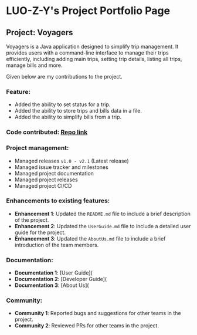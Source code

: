 # LUO-Z-Y's Project Portfolio Page

## Project: Voyagers
Voyagers is a Java application designed to simplify trip management. It provides users with a command-line interface to
manage their trips efficiently, including adding main trips, setting trip details, listing all trips, manage bills and 
more.

Given below are my contributions to the project.

### Feature: 
- Added the ability to set status for a trip.
- Added the ability to store trips and bills data in a file.
- Added the ability to simplify bills from a trip.

### Code contributed: [Repo link](https://nus-cs2113-ay2324s2.github.io/tp-dashboard/?search=luo-z-y)

### Project management:
  - Managed releases `v1.0 - v2.1` (Latest release)
  - Managed issue tracker and milestones
  - Managed project documentation
  - Managed project releases
  - Managed project CI/CD

### Enhancements to existing features:
- **Enhancement 1**: Updated the `README.md` file to include a brief description of the project.
- **Enhancement 2**: Updated the `UserGuide.md` file to include a detailed user guide for the project.
- **Enhancement 3**: Updated the `AboutUs.md` file to include a brief introduction of the team members.

### Documentation:
- **Documentation 1**: [User Guide](
- **Documentation 2**: [Developer Guide](
- **Documentation 3**: [About Us](

### Community:
- **Community 1**: Reported bugs and suggestions for other teams in the project.
- **Community 2**: Reviewed PRs for other teams in the project.